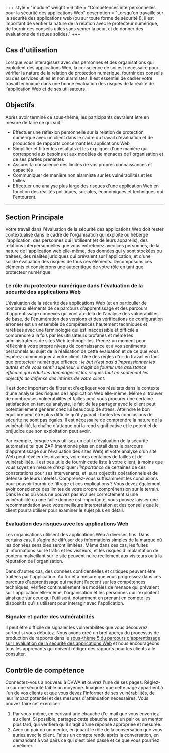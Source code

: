 +++
style = "module"
weight = 6
title = "Compétences interpersonnelles pour la sécurité des applications Web"
description = "Lorsqu'on travaille sur la sécurité des applications web (ou sur toute forme de sécurité !), il est important de vérifier la nature de la relation avec le protecteur numérique, de fournir des conseils utiles sans semer la peur, et de donner des évaluations de risques solides."
+++

## Cas d'utilisation

Lorsque vous interagissez avec des personnes et des organisations qui exploitent des applications Web, la conscience de soi est nécessaire pour vérifier la nature de la relation de protection numérique, fournir des conseils ou des services utiles et non alarmistes. Il est essentiel de cadrer votre travail technique dans une bonne évaluation des risques de la réalité de l'application Web et de ses utilisateurs.

## Objectifs

Après avoir terminé ce sous-thème, les participants devraient être en mesure de faire ce qui suit :

- Effectuer une réflexion personnelle sur la relation de protection numérique avec un client dans le cadre du travail d'évaluation et de production de rapports concernant les applications Web
- Simplifier et filtrer les résultats et les expliquer d'une manière qui correspond aux besoins et aux modèles de menaces de l'organisation et de ses parties prenantes
- Assurer la conscience des limites de vos propres connaissances et capacités
- Communiquer de manière non alarmiste sur les vulnérabilités et les failles
- Effectuer une analyse plus large des risques d'une application Web en fonction des réalités politiques, sociales, économiques et techniques qui l'entourent.

---
## Section Principale

Votre travail dans l'évaluation de la sécurité des applications Web doit rester contextualisé dans le cadre de l'organisation qui exploite ou héberge l'application, des personnes qui l'utilisent (et de leurs appareils), des relations interpersonnelles que vous entretenez avec ces personnes, de la nature de l'application web elle-même, des données qui y sont stockées ou traitées, des réalités juridiques qui prévalent sur l'application, et d'une solide évaluation des risques de tous ces éléments. Décomposons ces éléments et considérons une autocritique de votre rôle en tant que protecteur numérique.

### Le rôle du protecteur numérique dans l'évaluation de la sécurité des applications Web

L'évaluation de la sécurité des applications Web (et en particulier de nombreux éléments de ce parcours d'apprentissage et des parcours d'apprentissage connexes qui vont au-delà de l'analyse des vulnérabilités de base, de l'énumération des versions et des vérifications de configuration erronée) est un ensemble de compétences hautement techniques et raréfiées avec une terminologie qui est inaccessible et difficile à comprendre à la fois par les utilisateurs profanes et même les administrateurs de sites Web technophiles. Prenez un moment pour réfléchir à votre propre niveau de connaissance et à vos sentiments personnels au sujet de la réalisation de cette évaluation et de ce que vous espérez communiquer à votre client. Une des règles d'or du travail en tant que protecteur numérique efficace : _le but n'est pas d'impressionner les autres et de vous sentir supérieur, il s'agit de fournir une assistance efficace qui réduit les dommages et les risques tout en soutenant les objectifs de défense des intérêts de votre client_.

Il est donc important de filtrer et d'expliquer vos résultats dans le contexte d'une analyse des risques de l'application Web elle-même. Même si trouver de nombreuses vulnérabilités et failles peut vous procurer une certaine satisfaction en tant qu'analyste, le fait de les partager avec le client peut potentiellement générer chez lui beaucoup de stress. Atteindre le bon équilibre peut être plus difficile qu'il y paraît : toutes les conclusions de sécurité ne sont pas égales. Il est nécessaire de comprendre la nature de la vulnérabilité, la chaîne d'attaque qui la rend significative et le potentiel de préjudice que son exploitation peut avoir.

Par exemple, lorsque vous utilisez un outil d'évaluation de la sécurité automatisé tel que ZAP (mentionné plus en détail dans le parcours d'apprentissage sur l'évaluation des sites Web) et votre analyse d'un site Web peut révéler des dizaines, voire des centaines de failles et de vulnérabilités. Il est peu utile de fournir cette liste à votre client, à moins que vous soyez en mesure d'expliquer _l'importance_ de certaines de ces constatations pour ses intervenants, et leurs objectifs opérationnels et de défense de leurs intérêts. Comprenez-vous suffisamment les conclusions pour pouvoir fournir ce filtrage et ces explications ? Vous devez également avoir conscience des limites de votre propre compréhension sur le terrain. Dans le cas où vous ne pouvez pas évaluer correctement si une vulnérabilité ou une faille donnée est importante, vous pouvez laisser une recommandation avec votre meilleure interprétation et des conseils que le client pourra utiliser pour examiner le sujet plus en détail.

### Évaluation des risques avec les applications Web

Les organisations utilisent des applications Web à diverses fins. Dans certains cas, il s'agira de diffuser des informations simples de la marque où les données sensibles seront limitées. Même dans ces cas, les fuites d'informations sur le trafic et les visiteurs, et les risques d'implantation de contenu malveillant sur le site peuvent nuire réellement aux visiteurs ou à la réputation de l'organisation.

Dans d'autres cas, des données confidentielles et critiques peuvent être traitées par l'application. Au fur et à mesure que vous progressez dans ces parcours d'apprentissage qui mettent l'accent sur les compétences techniques, vérifiez continuellement les modèles de menace qui prévalent sur l'application elle-même, l'organisation et les personnes qui l'exploitent ainsi que sur ceux qui l'utilisent, notamment en prenant en compte les dispositifs qu'ils utilisent pour interagir avec l'application.

### Signaler et parler des vulnérabilités

Il peut être difficile de signaler les vulnérabilités que vous découvrez, surtout si vous débutez. Nous avons créé un bref aperçu du processus de production de rapports dans le [sous-thème 5 du parcours d'apprentissage sur l'évaluation de la sécurité des applications Web](https://docs.google.com/document/d/19v34droskAFgkp_qqcwiQLpc1hI1W-FjzHNV2QRBsaA/edit#heading=h.3b8ncrmhhmwt) et nous encourageons tous les apprenants qui doivent rédiger des rapports pour les clients à le consulter.

## Contrôle de compétence

Connectez-vous à nouveau à DVWA et ouvrez l'une de ses pages. Réglez-la sur une sécurité faible ou moyenne. Imaginez que cette page appartient à l'un de vos clients et que vous devez l'informer de ses vulnérabilités, de leur impact potentiel et des mesures d'atténuation nécessaires. Vous pouvez faire cet exercice :

1. Par vous-même, en écrivant une ébauche d'e-mail que vous enverriez au client. Si possible, partagez cette ébauche avec un pair ou un mentor plus tard, qui vérifiera qu'il s'agit d'une réponse appropriée et mesurée.
2. Avec un pair ou un mentor, en jouant le rôle de la conversation que vous auriez avec le client. Faites un compte rendu après la conversation, en demandant à vos pairs ce qui s'est bien passé et ce que vous pourriez améliorer.
